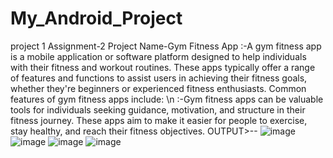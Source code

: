 # My_Android_Project
project 1
Assignment-2
Project Name-Gym Fitness App
:-A gym fitness app is a mobile application or software platform designed to help individuals with their fitness and workout routines. 
These apps typically offer a range of features and functions to assist users in achieving their fitness goals, whether they're beginners or 
experienced fitness enthusiasts. Common features of gym fitness apps include:
\n
:-Gym fitness apps can be valuable tools for individuals seeking guidance, motivation, and structure in their fitness journey. 
These apps aim to make it easier for people to exercise, stay healthy, and reach their fitness objectives.
OUTPUT>--
![image](https://github.com/parthpatel095/My_Android_Project/assets/139727874/e4343213-8a06-4e32-b50c-b94a6abb9b93)
![image](https://github.com/parthpatel095/My_Android_Project/assets/139727874/b856c652-d66e-4470-91a3-13ddb5a29c34)
![image](https://github.com/parthpatel095/My_Android_Project/assets/139727874/ac2f3e5a-9d0e-4d75-b9c2-589eba6a21d8)
 ![image](https://github.com/parthpatel095/My_Android_Project/assets/139727874/2eb8ebdb-26fe-4331-be87-2cde2b9c7afa)
